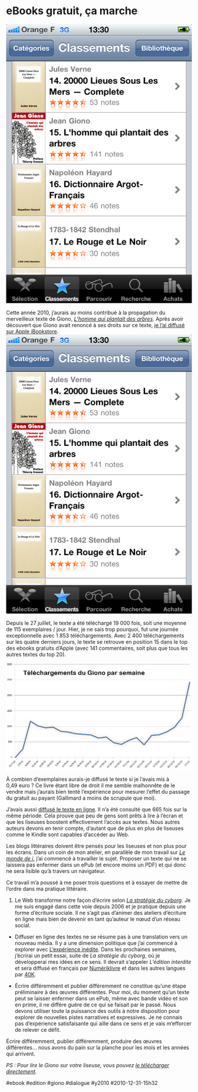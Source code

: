 # eBooks gratuit, ça marche

![](_i/photo.png)

Cette année 2010, j’aurais au moins contribué à la propagation du merveilleux texte de Giono, [*L’homme qui plantait des arbres*](../7/le-petit-livre-de-la-revolution.md). Après avoir découvert que Giono avait renoncé à ses droits sur ce texte, [je l’ai diffusé sur Apple iBookstore](http://ax.itunes.apple.com/fr/book/lhomme-qui-plantait-des-arbres/id384439603).
![](_i/photo.png)

Depuis le 27 juillet, le texte a été téléchargé 19 000 fois, soit une moyenne de 115 exemplaires / jour. Hier, je ne sais trop pourquoi, fut une journée exceptionnelle avec 1 853 téléchargements. Avec 2 400 téléchargements sur les quatre derniers jours, le texte se retrouve en position 15 dans le top des ebooks gratuits d’Apple (avec 141 commentaires, soit plus que tous les autres textes du top 20).

![](_i/gionostats.png)

À combien d’exemplaires aurais-je diffusé le texte si je l’avais mis à 0,49 euro ? Ce livre étant libre de droit il me semble malhonnête de le vendre mais j’aurais bien tenté l’expérience pour mesurer l’effet du passage du gratuit au payant (Gallimard a moins de scrupule que moi).

J’avais aussi [diffusé le texte en ligne](http://www.scribd.com/doc/34913360/L-homme-qui-plantait-des-arbres). Il n’a été consulté que 665 fois sur la même période. Cela prouve que peu de gens sont prêts à lire à l’écran et que les liseuses boostent effectivement l’accès aux textes. Nous autres auteurs devons en tenir compte, d’autant que de plus en plus de liseuses comme le Kindle sont capables d’accéder au Web.

Les blogs littéraires doivent être pensés pour les liseuses et non plus pour les écrans. Dans un coin de mon atelier, en parallèle de mon travail sur [*Le monde de i*](http://i.tcrouzet.com/), j’ai commencé à travailler le sujet. Proposer un texte qui ne se laissera pas enfermer dans un ePub (et encore moins un PDF) et qui donc ne sera lisible qu’à travers un navigateur.

Ce travail m’a poussé à me poser trois questions et à essayer de mettre de l’ordre dans ma pratique littéraire.

1. Le Web transforme notre façon d’écrire selon *[La stratégie du cyborg](../../page/la-strategie-du-cyborg)*. Je me suis engagé dans cette voie depuis 2006 et je pratique depuis une forme d’écriture sociale. Il ne s’agit pas d’animer des ateliers d’écriture en ligne mais bien de devenir en tant qu’auteur le nœud d’un réseau social.

- Diffuser en ligne des textes ne se résume pas à une translation vers un nouveau média. Il y a une dimension politique que j’ai commencé à explorer avec [L’expérience inédite](../../page/tune-caniveau/experience-inedite). Dans les prochaines semaines, j’écrirai un petit essai, suite de *La stratégie du cyborg*, où je développerai mes idées en ce sens. Il devrait s’appeler *L’édition interdite* et sera diffusé en français par [Numériklivre](http://www.numeriklivres.com/) et dans les autres langues par [40K](http://www.40kbooks.com/).

- Écrire différemment et publier différemment ne constitue qu’une étape préliminaire à des œuvres différentes. Pour moi, du moment qu’un texte peut se laisser enfermer dans un ePub, même avec bande vidéo et son en prime, il ne diffère guère de ce qui se faisait par le passé. Nous devons utiliser toute la puissance des outils à notre disposition pour explorer de nouvelles pistes narratives et expressives. Je ne connais pas d’expérience satisfaisante qui aille dans ce sens et je vais m’efforcer de relever ce défit.

Écrire différemment, publier différemment, produire des œuvres différentes… nous avons du pain sur la planche pour les mois et les années qui arrivent.

*PS : Pour lire le Giono sur votre liseuse, vous pouvez [le télécharger directement](http://txt.tcrouzet.com/giono.epub).*

#ebook #edition #giono #dialogue #y2010 #2010-12-31-15h32

